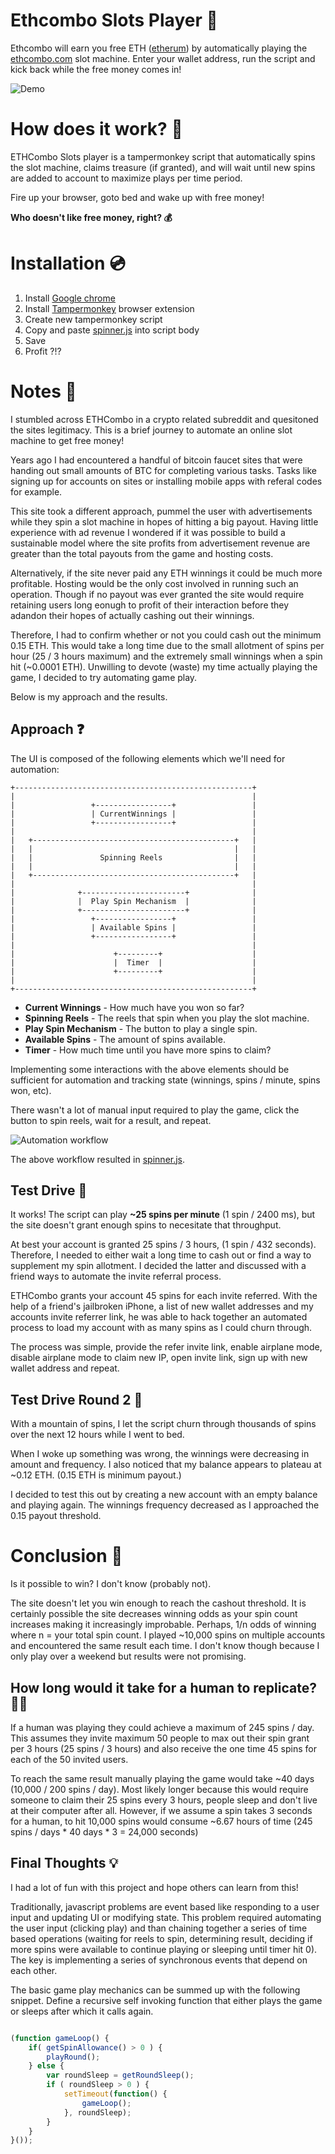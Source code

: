 # Ethcombo Slots Player 🎰

Ethcombo will earn you free ETH ([etherum](https://www.ethereum.org/)) by automatically playing the [ethcombo.com](http://ethcombo.com) slot machine. Enter your wallet address, run the script and kick back while the free money comes in!

![Demo](https://raw.githubusercontent.com/notyourwork/ethcombo/master/ethcombo-player.gif)


# How does it work? 🔧

ETHCombo Slots player is a tampermonkey script that automatically spins the slot machine, claims treasure (if granted), and will wait until new spins are added to account to maximize plays per time period. 

Fire up your browser, goto bed and wake up with free money! 

**Who doesn't like free money, right? 💰**

# Installation 💿

1. Install [Google chrome](https://www.google.com/chrome/browser/desktop/index.html)
2. Install [Tampermonkey](https://chrome.google.com/webstore/detail/tampermonkey/dhdgffkkebhmkfjojejmpbldmpobfkfo?hl=en) browser extension
3. Create new tampermonkey script
4. Copy and paste [spinner.js](https://raw.githubusercontent.com/notyourwork/ethcombo/master/spinner.js) into script body
5. Save
6. Profit ?!?

# Notes 📝

I stumbled across ETHCombo in a crypto related subreddit and quesitoned the sites legitimacy. This is a brief journey to automate an online slot machine to get free money!

Years ago I had encountered a handful of bitcoin faucet sites that were handing out small amounts of BTC for completing various tasks. Tasks like signing up for accounts on sites or installing mobile apps with referal codes for example. 

This site took a different approach, pummel the user with advertisements while they spin a slot machine in hopes of hitting a big payout. Having little experience with ad revenue I wondered if it was possible to build a sustainable model where the site profits from advertisement revenue are greater than the total payouts from the game and hosting costs. 

Alternatively, if the site never paid any ETH winnings it could be much more profitable. Hosting would be the only cost involved in running such an operation. Though if no payout was ever granted the site would require retaining users long eonugh to profit of their interaction before they adandon their hopes of actually cashing out their winnings.

Therefore, I had to confirm whether or not you could cash out the minimum 0.15 ETH. This would take a long time due to the small allotment of spins per hour (25 / 3 hours maximum) and the extremely small winnings when a spin hit (~0.0001 ETH). Unwilling to devote (waste) my time actually playing the game, I decided to try automating game play. 

Below is my approach and the results.

## Approach ❓

The UI is composed of the following elements which we'll need for automation:

```
+-----------------------------------------------------+
|                                                     |
|                 +-----------------+                 |
|                 | CurrentWinnings |                 |
|                 +-----------------+                 |
|                                                     |
|   +---------------------------------------------+   |
|   |                                             |   |
|   |               Spinning Reels                |   |
|   |                                             |   |
|   +---------------------------------------------+   |
|                                                     |
|              +-----------------------+              |
|              |  Play Spin Mechanism  |              |
|              +-----------------------+              |
|                 +-----------------+                 |
|                 | Available Spins |                 |
|                 +-----------------+                 |
|                                                     |
|                      +---------+                    |
|                      |  Timer  |                    |
|                      +---------+                    |
|                                                     |
+-----------------------------------------------------+
```

* **Current Winnings** - How much have you won so far?
* **Spinning Reels** - The reels that spin when you play the slot machine.
* **Play Spin Mechanism** - The button to play a single spin.
* **Available Spins** - The amount of spins available.
* **Timer** - How much time until you have more spins to claim?

Implementing some interactions with the above elements should be sufficient for automation and tracking state (winnings, spins / minute, spins won, etc). 

There wasn't a lot of manual input required to play the game, click the button to spin reels, wait for a result, and repeat.

![Automation workflow](https://raw.githubusercontent.com/notyourwork/ethcombo/master/automation-workflow.png)

The above workflow resulted in [spinner.js](https://raw.githubusercontent.com/notyourwork/ethcombo/master/spinner.js).

## Test Drive 🚗

It works! The script can play **~25 spins per minute** (1 spin / 2400 ms), but the site doesn't grant enough spins to necesitate that throughput. 

At best your account is granted 25 spins / 3 hours, (1 spin / 432 seconds). Therefore, I needed to either wait a long time to cash out or find a way to supplement my spin allotment. I decided the latter and discussed with a friend ways to automate the invite referral process. 

ETHCombo grants your account 45 spins for each invite referred. With the help of a friend's jailbroken iPhone, a list of new wallet addresses and my accounts invite referrer link, he was able to hack together an automated process to load my account with as many spins as I could churn through. 

The process was simple, provide the refer invite link, enable airplane mode, disable airplane mode to claim new IP, open invite link, sign up with new wallet address and repeat. 

## Test Drive Round 2 🚙

With a mountain of spins, I let the script churn through thousands of spins over the next 12 hours while I went to bed. 

When I woke up something was wrong, the winnings were decreasing in amount and frequency. I also noticed that my balance appears to plateau at ~0.12 ETH. (0.15 ETH is minimum payout.) 

I decided to test this out by creating a new account with an empty balance and playing again. The winnings frequency decreased as I approached the 0.15 payout threshold. 

# Conclusion 🏁

Is it possible to win? I don't know (probably not).

The site doesn't let you win enough to reach the cashout threshold. It is certainly possible the site decreases winning odds as your spin count increases making it increasingly improbable. Perhaps, 1/n odds of winning where n = your total spin count. I played ~10,000 spins on multiple accounts and encountered the same result each time.  I don't know though because I only play over a weekend but results were not promising.

## How long would it take for a human to replicate? 👨‍🏫

If a human was playing they could achieve a maximum of 245 spins / day. This assumes they invite maximum 50 people to max out their spin grant per 3 hours (25 spins / 3 hours) and also receive the one time 45 spins for each of the 50 invited users. 

To reach the same result manually playing the game would take ~40 days (10,000 / 200 spins / day). Most likely longer because this would require someone to claim their 25 spins every 3 hours, people sleep and don't live at their computer after all. However, if we assume a spin takes 3 seconds for a human, to hit 10,000 spins would consume ~6.67 hours of time (245 spins / days * 40 days * 3 = 24,000 seconds)

## Final Thoughts 💡

I had a lot of fun with this project and hope others can learn from this!

Traditionally, javascript problems are event based like responding to a user input and updating UI or modifying state. This problem required automating the user input (clicking play) and than chaining together a series of time based operations (waiting for reels to spin, determining result, deciding if more spins were available to continue playing or sleeping until timer hit 0). The key is implementing a series of synchronous events that depend on each other. 

The basic game play mechanics can be summed up with the following snippet. Define a recursive self invoking function that either plays the game or sleeps after which it calls again.

```javascript

(function gameLoop() {
    if( getSpinAllowance() > 0 ) {
        playRound();
    } else {
        var roundSleep = getRoundSleep();
        if ( roundSleep > 0 ) {
            setTimeout(function() {
                gameLoop();
            }, roundSleep);
        }
    }
}());

```

